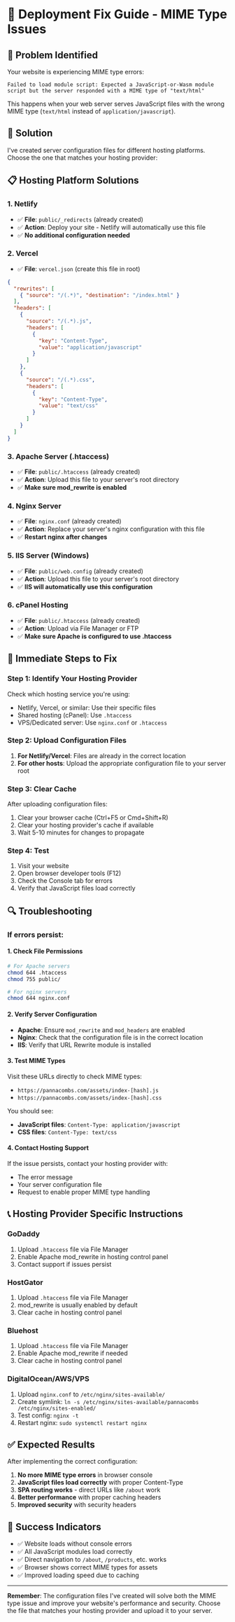 # 🔧 Deployment Fix Guide - MIME Type Issues

## 🚨 **Problem Identified**

Your website is experiencing MIME type errors:
```
Failed to load module script: Expected a JavaScript-or-Wasm module script but the server responded with a MIME type of "text/html"
```

This happens when your web server serves JavaScript files with the wrong MIME type (`text/html` instead of `application/javascript`).

## 🎯 **Solution**

I've created server configuration files for different hosting platforms. Choose the one that matches your hosting provider:

## 📋 **Hosting Platform Solutions**

### **1. Netlify**
- ✅ **File**: `public/_redirects` (already created)
- ✅ **Action**: Deploy your site - Netlify will automatically use this file
- ✅ **No additional configuration needed**

### **2. Vercel**
- ✅ **File**: `vercel.json` (create this file in root)
```json
{
  "rewrites": [
    { "source": "/(.*)", "destination": "/index.html" }
  ],
  "headers": [
    {
      "source": "/(.*).js",
      "headers": [
        {
          "key": "Content-Type",
          "value": "application/javascript"
        }
      ]
    },
    {
      "source": "/(.*).css",
      "headers": [
        {
          "key": "Content-Type",
          "value": "text/css"
        }
      ]
    }
  ]
}
```

### **3. Apache Server (.htaccess)**
- ✅ **File**: `public/.htaccess` (already created)
- ✅ **Action**: Upload this file to your server's root directory
- ✅ **Make sure mod_rewrite is enabled**

### **4. Nginx Server**
- ✅ **File**: `nginx.conf` (already created)
- ✅ **Action**: Replace your server's nginx configuration with this file
- ✅ **Restart nginx after changes**

### **5. IIS Server (Windows)**
- ✅ **File**: `public/web.config` (already created)
- ✅ **Action**: Upload this file to your server's root directory
- ✅ **IIS will automatically use this configuration**

### **6. cPanel Hosting**
- ✅ **File**: `public/.htaccess` (already created)
- ✅ **Action**: Upload via File Manager or FTP
- ✅ **Make sure Apache is configured to use .htaccess**

## 🚀 **Immediate Steps to Fix**

### **Step 1: Identify Your Hosting Provider**
Check which hosting service you're using:
- Netlify, Vercel, or similar: Use their specific files
- Shared hosting (cPanel): Use `.htaccess`
- VPS/Dedicated server: Use `nginx.conf` or `.htaccess`

### **Step 2: Upload Configuration Files**
1. **For Netlify/Vercel**: Files are already in the correct location
2. **For other hosts**: Upload the appropriate configuration file to your server root

### **Step 3: Clear Cache**
After uploading configuration files:
1. Clear your browser cache (Ctrl+F5 or Cmd+Shift+R)
2. Clear your hosting provider's cache if available
3. Wait 5-10 minutes for changes to propagate

### **Step 4: Test**
1. Visit your website
2. Open browser developer tools (F12)
3. Check the Console tab for errors
4. Verify that JavaScript files load correctly

## 🔍 **Troubleshooting**

### **If errors persist:**

#### **1. Check File Permissions**
```bash
# For Apache servers
chmod 644 .htaccess
chmod 755 public/

# For nginx servers
chmod 644 nginx.conf
```

#### **2. Verify Server Configuration**
- **Apache**: Ensure `mod_rewrite` and `mod_headers` are enabled
- **Nginx**: Check that the configuration file is in the correct location
- **IIS**: Verify that URL Rewrite module is installed

#### **3. Test MIME Types**
Visit these URLs directly to check MIME types:
- `https://pannacombs.com/assets/index-[hash].js`
- `https://pannacombs.com/assets/index-[hash].css`

You should see:
- **JavaScript files**: `Content-Type: application/javascript`
- **CSS files**: `Content-Type: text/css`

#### **4. Contact Hosting Support**
If the issue persists, contact your hosting provider with:
- The error message
- Your server configuration file
- Request to enable proper MIME type handling

## 📞 **Hosting Provider Specific Instructions**

### **GoDaddy**
1. Upload `.htaccess` file via File Manager
2. Enable Apache mod_rewrite in hosting control panel
3. Contact support if issues persist

### **HostGator**
1. Upload `.htaccess` file via File Manager
2. mod_rewrite is usually enabled by default
3. Clear cache in hosting control panel

### **Bluehost**
1. Upload `.htaccess` file via File Manager
2. Enable Apache mod_rewrite if needed
3. Clear cache in hosting control panel

### **DigitalOcean/AWS/VPS**
1. Upload `nginx.conf` to `/etc/nginx/sites-available/`
2. Create symlink: `ln -s /etc/nginx/sites-available/pannacombs /etc/nginx/sites-enabled/`
3. Test config: `nginx -t`
4. Restart nginx: `sudo systemctl restart nginx`

## ✅ **Expected Results**

After implementing the correct configuration:

1. **No more MIME type errors** in browser console
2. **JavaScript files load correctly** with proper Content-Type
3. **SPA routing works** - direct URLs like `/about` work
4. **Better performance** with proper caching headers
5. **Improved security** with security headers

## 🎉 **Success Indicators**

- ✅ Website loads without console errors
- ✅ All JavaScript modules load correctly
- ✅ Direct navigation to `/about`, `/products`, etc. works
- ✅ Browser shows correct MIME types for assets
- ✅ Improved loading speed due to caching

---

**Remember**: The configuration files I've created will solve both the MIME type issue and improve your website's performance and security. Choose the file that matches your hosting provider and upload it to your server. 